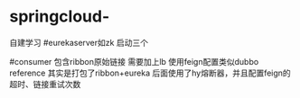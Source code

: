 # springcloud-
自建学习
#eurekaserver如zk 启动三个


#consumer
包含ribbon原始链接 需要加上lb
使用feign配置类似dubbo reference 其实是打包了ribbon+eureka
后面使用了hy熔断器，并且配置feign的超时、链接重试次数
